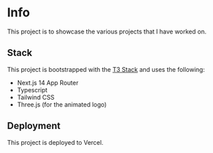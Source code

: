 # Info

This project is to showcase the various projects that I have worked on.

## Stack

This project is bootstrapped with the [T3 Stack](https://create.t3.gg/) and uses the following:
- Next.js 14 App Router
- Typescript
- Tailwind CSS
- Three.js (for the animated logo)

## Deployment

This project is deployed to Vercel.